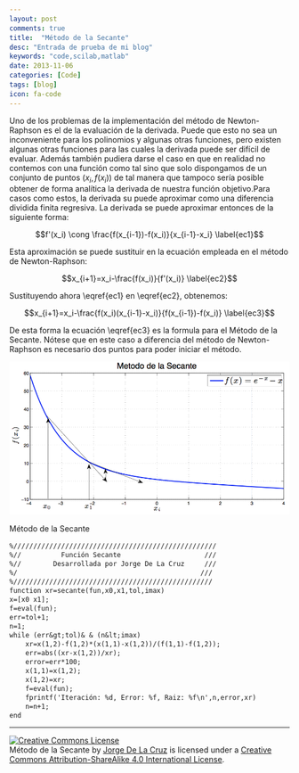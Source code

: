 ```yaml
---
layout: post
comments: true
title:  "Método de la Secante"
desc: "Entrada de prueba de mi blog"
keywords: "code,scilab,matlab"
date: 2013-11-06
categories: [Code]
tags: [blog]
icon: fa-code
---
```


Uno de los problemas de la implementación del método de Newton-Raphson es el de la evaluación de la derivada. Puede que esto no sea un inconveniente para los polinomios y algunas otras funciones, pero existen algunas otras funciones para las cuales la derivada puede ser difícil de evaluar. Además también pudiera darse el caso en que en realidad no contemos con una función como tal sino que solo dispongamos de un conjunto de puntos $(x_i,f(x_i))$ de tal manera que tampoco sería posible obtener de forma analítica la derivada de nuestra función objetivo.Para casos como estos, la derivada su puede aproximar como una diferencia dividida finita regresiva. La derivada se puede aproximar entonces de la siguiente forma:

$$f'(x_i) \cong \frac{f(x_{i-1})-f(x_i)}{x_{i-1}-x_i} \label{ec1}$$


Esta aproximación se puede sustituir en la ecuación empleada en el método de Newton-Raphson:

$$x_{i+1}=x_i-\frac{f(x_i)}{f'(x_i)} \label{ec2}$$

Sustituyendo ahora \eqref{ec1} en \eqref{ec2}, obtenemos:

$$x_{i+1}=x_i-\frac{f(x_i)(x_{i-1}-x_i)}{f(x_{i-1})-f(x_i)} \label{ec3}$$

De esta forma la ecuación \eqref{ec3} es la formula para el Método de la Secante. Nótese que en este caso a diferencia del método de Newton-Raphson es necesario dos puntos para poder iniciar el método.


![Newton-Raphson](/static/assets/img/blog/code/secante.png)

Método de la Secante

```
%///////////////////////////////////////////////////
%//          Función Secante                     ///
%//        Desarrollada por Jorge De La Cruz     ///
%/                                              ///
%//////////////////////////////////////////////////
function xr=secante(fun,x0,x1,tol,imax)
x=[x0 x1];
f=eval(fun);
err=tol+1;
n=1;
while (err&gt;tol)& & (n&lt;imax)
    xr=x(1,2)-f(1,2)*(x(1,1)-x(1,2))/(f(1,1)-f(1,2));
    err=abs((xr-x(1,2))/xr);
    error=err*100;
    x(1,1)=x(1,2);
    x(1,2)=xr;
    f=eval(fun);
    fprintf('Iteración: %d, Error: %f, Raiz: %f\n',n,error,xr)
    n=n+1;
end
```

---

<a rel="license" href="http://creativecommons.org/licenses/by-sa/4.0/"><img alt="Creative Commons License" style="border-width:0" src="https://i.creativecommons.org/l/by-sa/4.0/88x31.png" /></a><br /><span xmlns:dct="http://purl.org/dc/terms/" property="dct:title">Método de la Secante</span> by <a xmlns:cc="http://creativecommons.org/ns#" href="https://jdelacruz26.github.io/" property="cc:attributionName" rel="cc:attributionURL">Jorge De La Cruz</a> is licensed under a <a rel="license" href="http://creativecommons.org/licenses/by-sa/4.0/">Creative Commons Attribution-ShareAlike 4.0 International License</a>.
